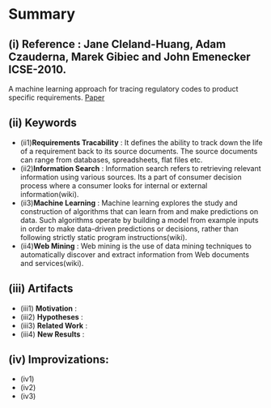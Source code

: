 # Summary 
## (i) Reference : Jane Cleland-Huang, Adam Czauderna, Marek Gibiec and John Emenecker ICSE-2010. 
A machine learning approach for tracing regulatory codes to product specific requirements. 
[Paper](https://github.com/BigFatNoob-NCSU/x9115george2/blob/master/paper/2/A%20machine%20learning%20approach%20for%20tracing%20regulatory%20codes%20to%20product%20specific%20requirements.pdf)

## (ii) Keywords

  * (ii1)**Requirements Tracability** : It defines the ability to track down the life of a requirement back to its source documents. 
  The source documents can range from databases, spreadsheets, flat files etc.
  * (ii2)**Information Search** : Information search refers to retrieving relevant information using various sources. Its a part of
  consumer decision process where a consumer looks for internal or external information(wiki).
  * (ii3)**Machine Learning** : Machine learning explores the study and construction of algorithms that can learn from and make 
  predictions on data. Such algorithms operate by building a model from example inputs in order to make data-driven predictions or 
  decisions, rather than following strictly static program instructions(wiki).
  * (ii4)**Web Mining**  : Web mining is the use of data mining techniques to automatically discover and extract information from 
  Web documents and services(wiki).

## (iii) Artifacts
  * (iii1) **Motivation** : 
  * (iii2) **Hypotheses** : 
  * (iii3) **Related Work** :
  * (iii4) **New Results** :

## (iv) Improvizations:
  * (iv1) 
  * (iv2) 
  * (iv3) 
